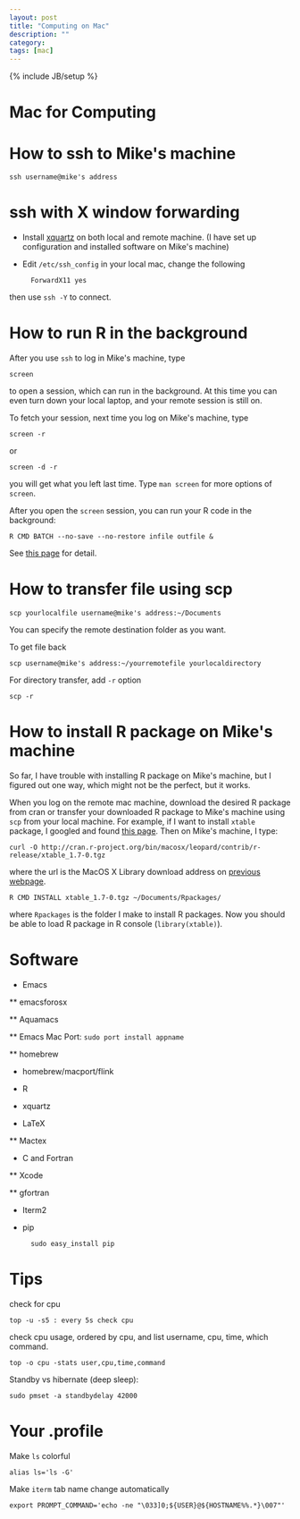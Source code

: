 ```yaml
---
layout: post
title: "Computing on Mac"
description: ""
category:
tags: [mac]
---
```

{% include JB/setup %}

Mac for Computing
==========

# How to ssh to Mike's machine #

	ssh username@mike's address

# ssh with X window forwarding #

- Install [xquartz](http://xquartz.macosforge.org/) on both local and remote machine. (I have set up configuration and installed software on Mike's machine)
- Edit `/etc/ssh_config` in your local mac, change the following

	    ForwardX11 yes

then use `ssh -Y` to connect.

# How to run R in the background #

After you use `ssh` to log in Mike's machine, type

	screen

to open a session, which can run in the background. At this time you can even turn down your local laptop, and your remote session is still on.

To fetch your session, next time you log on Mike's machine, type

	screen -r

or

	screen -d -r

you will get what you left last time. Type `man screen` for more options of `screen`.

After you open the `screen` session, you can run your R code in the background:

	R CMD BATCH --no-save --no-restore infile outfile &

See [this page](http://www.stat.ufl.edu/system/R-background.shtml) for detail.

# How to transfer file using scp #

	scp yourlocalfile username@mike's address:~/Documents

You can specify the remote destination folder as you want.

To get file back

	scp username@mike's address:~/yourremotefile yourlocaldirectory

For directory transfer, add `-r` option

	scp -r

# How to install R package on Mike's machine #

So far, I have trouble with installing R package on Mike's machine, but I figured out one way, which might not be the perfect, but it works.

When you log on the remote mac machine, download the desired R package from cran or transfer your downloaded R package to Mike's machine using `scp` from your local machine. For example, if I want to install `xtable` package, I googled and found [this page](http://cran.r-project.org/web/packages/xtable/index.html). Then on Mike's machine, I type:

	curl -O http://cran.r-project.org/bin/macosx/leopard/contrib/r-release/xtable_1.7-0.tgz

where the url is the MacOS X Library download address on [previous webpage](http://cran.r-project.org/web/packages/xtable/index.html).

	R CMD INSTALL xtable_1.7-0.tgz ~/Documents/Rpackages/

where `Rpackages` is the folder I make to install R packages. Now you should be able to load R package in R console (`library(xtable)`).

# Software #

* Emacs

** emacsforosx

** Aquamacs

** Emacs Mac Port:  `sudo port install appname`

** homebrew

* homebrew/macport/flink

* R

* xquartz

* LaTeX

** Mactex

* C and Fortran

** Xcode

** gfortran

* Iterm2

* pip

        sudo easy_install pip

# Tips #

check for cpu

	top -u -s5 : every 5s check cpu

check cpu usage, ordered by cpu, and list username, cpu, time, which command.

	top -o cpu -stats user,cpu,time,command

Standby vs hibernate (deep sleep):

	sudo pmset -a standbydelay 42000

# Your .profile #

Make `ls` colorful

	alias ls='ls -G'

Make `iterm` tab name change automatically

	export PROMPT_COMMAND='echo -ne "\033]0;${USER}@${HOSTNAME%%.*}\007"'
